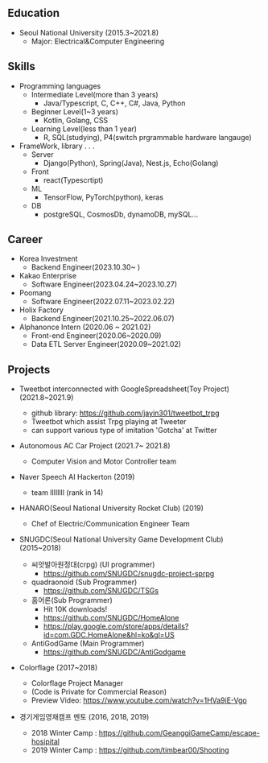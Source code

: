 
Education
---------
* Seoul National University (2015.3~2021.8)
  * Major: Electrical&Computer Engineering


Skills
------
* Programming languages
  * Intermediate Level(more than 3 years)
    * Java/Typescript, C, C++, C#, Java, Python
  * Beginner Level(1~3 years)
    * Kotlin, Golang, CSS
  * Learning Level(less than 1 year)
    * R, SQL(studying), P4(switch prgrammable hardware langauge)
* FrameWork, library . . .
  * Server
    * Django(Python), Spring(Java), Nest.js, Echo(Golang)
  * Front
    * react(Typescrtipt)
  * ML
    * TensorFlow, PyTorch(python), keras
  * DB
    * postgreSQL, CosmosDb, dynamoDB, mySQL...


Career
------
* Korea Investment
  * Backend Engineer(2023.10.30~ )
* Kakao Enterprise
  * Software Engineer(2023.04.24~2023.10.27)
* Poomang
  * Software Engineer(2022.07.11~2023.02.22)
* Holix Factory
  * Backend Engineer(2021.10.25~2022.06.07)
* Alphanonce Intern (2020.06 ~ 2021.02)
  * Front-end Engineer(2020.06~2020.09)
  * Data ETL Server Engineer(2020.09~2021.02)


Projects
--------

* Tweetbot interconnected with GoogleSpreadsheet(Toy Project) (2021.8~2021.9)
  * github library: https://github.com/jayin301/tweetbot_trpg
  * Tweetbot which assist Trpg playing at Tweeter
  * can support various type of imitation 'Gotcha' at Twitter

* Autonomous AC Car Project (2021.7~ 2021.8)
  * Computer Vision and Motor Controller team

* Naver Speech AI Hackerton (2019)
  * team lIlIllIl (rank in 14)

* HANARO(Seoul National University Rocket Club) (2019)
  * Chef of Electric/Communication Engineer Team

* SNUGDC(Seoul National University Game Development Club) (2015~2018)
  * 씨앗발아원정대(crpg) (UI programmer)
    * https://github.com/SNUGDC/snugdc-project-sprpg
  * quadraonoid (Sub Programmer)
    * https://github.com/SNUGDC/TSGs
  * 홈어론(Sub Programmer)
    * Hit 10K downloads!
    * https://github.com/SNUGDC/HomeAlone
    * https://play.google.com/store/apps/details?id=com.GDC.HomeAlone&hl=ko&gl=US
  * AntiGodGame (Main Programmer)
     * https://github.com/SNUGDC/AntiGodgame
* Colorflage (2017~2018)
  * Colorflage Project Manager
  * (Code is Private for Commercial Reason)
  * Preview Video: https://www.youtube.com/watch?v=1HVa9iE-Vgo
* 경기게임영재캠프 멘토 (2016, 2018, 2019)
  * 2018 Winter Camp : https://github.com/GeanggiGameCamp/escape-hosipital
  * 2019 Winter Camp : https://github.com/timbear00/Shooting
  





